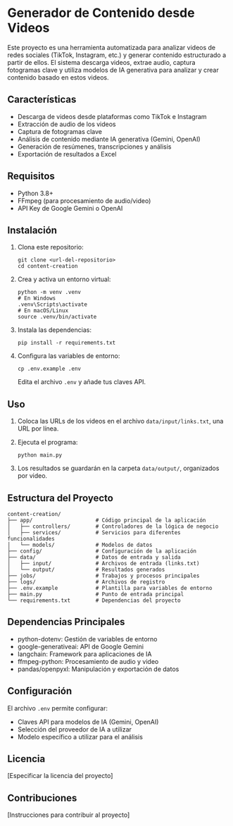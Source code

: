# Generador de Contenido desde Videos

Este proyecto es una herramienta automatizada para analizar videos de redes sociales (TikTok, Instagram, etc.) y generar contenido estructurado a partir de ellos. El sistema descarga videos, extrae audio, captura fotogramas clave y utiliza modelos de IA generativa para analizar y crear contenido basado en estos videos.

## Características

- Descarga de videos desde plataformas como TikTok e Instagram
- Extracción de audio de los videos
- Captura de fotogramas clave
- Análisis de contenido mediante IA generativa (Gemini, OpenAI)
- Generación de resúmenes, transcripciones y análisis
- Exportación de resultados a Excel

## Requisitos

- Python 3.8+
- FFmpeg (para procesamiento de audio/video)
- API Key de Google Gemini o OpenAI

## Instalación

1. Clona este repositorio:
   ```
   git clone <url-del-repositorio>
   cd content-creation
   ```

2. Crea y activa un entorno virtual:
   ```
   python -m venv .venv
   # En Windows
   .venv\Scripts\activate
   # En macOS/Linux
   source .venv/bin/activate
   ```

3. Instala las dependencias:
   ```
   pip install -r requirements.txt
   ```

4. Configura las variables de entorno:
   ```
   cp .env.example .env
   ```
   Edita el archivo `.env` y añade tus claves API.

## Uso

1. Coloca las URLs de los videos en el archivo `data/input/links.txt`, una URL por línea.

2. Ejecuta el programa:
   ```
   python main.py
   ```

3. Los resultados se guardarán en la carpeta `data/output/`, organizados por video.

## Estructura del Proyecto

```
content-creation/
├── app/                    # Código principal de la aplicación
│   ├── controllers/        # Controladores de la lógica de negocio
│   ├── services/           # Servicios para diferentes funcionalidades
│   └── models/             # Modelos de datos
├── config/                 # Configuración de la aplicación
├── data/                   # Datos de entrada y salida
│   ├── input/              # Archivos de entrada (links.txt)
│   └── output/             # Resultados generados
├── jobs/                   # Trabajos y procesos principales
├── logs/                   # Archivos de registro
├── .env.example            # Plantilla para variables de entorno
├── main.py                 # Punto de entrada principal
└── requirements.txt        # Dependencias del proyecto
```

## Dependencias Principales

- python-dotenv: Gestión de variables de entorno
- google-generativeai: API de Google Gemini
- langchain: Framework para aplicaciones de IA
- ffmpeg-python: Procesamiento de audio y video
- pandas/openpyxl: Manipulación y exportación de datos

## Configuración

El archivo `.env` permite configurar:
- Claves API para modelos de IA (Gemini, OpenAI)
- Selección del proveedor de IA a utilizar
- Modelo específico a utilizar para el análisis

## Licencia

[Especificar la licencia del proyecto]

## Contribuciones

[Instrucciones para contribuir al proyecto]